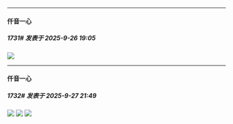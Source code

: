 ﻿
*****

####  仟音一心  
##### 1731#       发表于 2025-9-26 19:05

<img src="https://p.sda1.dev/27/1632b809cc19db138fa22afcf85f3bc2/image.jpg" referrerpolicy="no-referrer">


*****

####  仟音一心  
##### 1732#       发表于 2025-9-27 21:49

<img src="https://p.sda1.dev/27/8d002f8e848f105288dc1610b6c0582d/image.jpg" referrerpolicy="no-referrer">
<img src="https://p.sda1.dev/27/2abff9c2ce562d4368d76847398f9afc/image.jpg" referrerpolicy="no-referrer">
<img src="https://p.sda1.dev/27/cfb16b08ef7bec2e7bd6d692a1b3297b/image.jpg" referrerpolicy="no-referrer">

